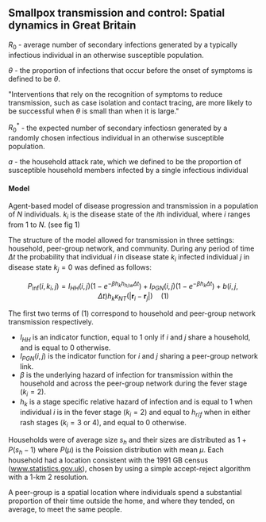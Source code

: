 ## Smallpox transmission and control: Spatial dynamics in Great Britain

$R_0$ - average number of secondary infections generated by a typically infectious individual in an otherwise susceptible population.

$\theta$ - the proportion of infections that occur before the onset of symptoms is defined to be $\theta$.

"Interventions that rely on the
recognition of symptoms to reduce transmission, such as case
isolation and contact tracing, are more likely to be successful when $\theta$ is small than when it is large."

$R_0^*$ - the expected number of secondary infectiosn generated by a randomly chosen infectious individual in an otherwise susceptible population.

$a$ -  the household attack rate, which we
defined to be the proportion of susceptible household members
infected by a single infectious individual

#### Model

Agent-based model of disease progression and transmission in a population of $N$ individuals. $k_i$ is the disease state of the $i$th individual, where $i$ ranges from 1 to $N$. (see fig 1)

The structure of the model allowed for transmission in three settings: household, peer-group network, and community. During any period of time $\Delta t$ the probability that individual $i$ in disease state $k_i$ infected individual $j$ in disease state $k_j = 0$ was defined as follows:

$$
P_\text{inf}(i,k_i,j) = I_{HH}(i,j) (1 - e^{-\beta h_k h_{h/w} \Delta t} ) + I_{PGN}(i,j) (1 - e^{-\beta h_k \Delta t}) + b(i, j, \Delta t) h_k \kappa_{NT} (| \mathbf{r}_i - \mathbf{r}_j|) \quad (1)
$$

The first two terms of (1) correspond to household and peer-group network transmission respectively. 

- $I_{HH}$ is an indicator function, equal to 1 only if $i$ and $j$ share a household, and is equal to 0 otherwise.
- $I_{PGN}(i,j)$ is the indicator function for $i$ and $j$ sharing a peer-group network link.
- $\beta$ is the underlying hazard of infection for transmission within the household and across the peer-group network during the fever stage ($k_i=2$).
- $h_k$ is a stage specific relative hazard of infection and is equal to 1 when individual $i$ is in the fever stage ($k_i=2$) and equal to $h_{r/f}$ when in either rash stages ($k_i=3$ or 4), and equal to 0 otherwise.

Households were of average size $s_h$ and their sizes are distributed as $1 + P(s_h - 1)$ where $P(\mu)$ is the Poission distribution with mean $\mu$. Each household had a location
consistent with the 1991 GB census (www.statistics.gov.uk), chosen by using a simple accept-reject algorithm with a 1-km 2 resolution.

A peer-group is a spatial location where individuals spend a substantial proportion of their time outside the home, and where they tended, on average, to meet the same people.
<!--stackedit_data:
eyJoaXN0b3J5IjpbLTI4MzcwODAzNywtMTM0NTUxMzI3MCwtNT
Q5MzM4NDk3LDE3NTExODgyMDcsLTEyNjU2ODE1MDIsMjA2MTk0
NzcyNSwyMTIzNTczNDY0LDUyODk5MTAzNCw0OTc1NDQ4NjcsMT
c4Njc5ODc1MSwxMjk4NDQ1OTkxXX0=
-->